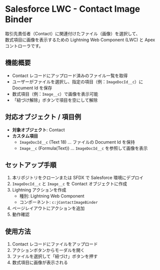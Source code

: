 # Salesforce LWC - Contact Image Binder

取引先責任者（Contact）に関連付けたファイル（画像）を選択して、  
数式項目に画像を表示するための Lightning Web Component (LWC) と Apex コントローラです。

## 機能概要

- Contact レコードにアップロード済みのファイル一覧を取得
- ユーザーがファイルを選択し、指定の項目（例：`ImageDocId__c`）に Document Id を保存
- 数式項目（例：`Image__c`）で画像を表示可能
- 「紐づけ解除」ボタンで項目を空にして解除

## 対応オブジェクト / 項目例

- **対象オブジェクト**: Contact
- **カスタム項目**
  - `ImageDocId__c` (Text 18) … ファイルの Document Id を保持
  - `Image__c` (Formula(Text)) … `ImageDocId__c` を参照して画像を表示

## セットアップ手順

1. 本リポジトリをクローンまたは SFDX で Salesforce 環境にデプロイ
2. `ImageDocId__c` と `Image__c` を Contact オブジェクトに作成
3. Lightning アクションを作成  
   - 種別: Lightning Web Component  
   - コンポーネント: `c:jContactImageBinder`
4. ページレイアウトにアクションを追加
5. 動作確認

## 使用方法

1. Contact レコードにファイルをアップロード
2. アクションボタンからモーダルを開く
3. ファイルを選択して「紐づけ」ボタンを押す
4. 数式項目に画像が表示される
